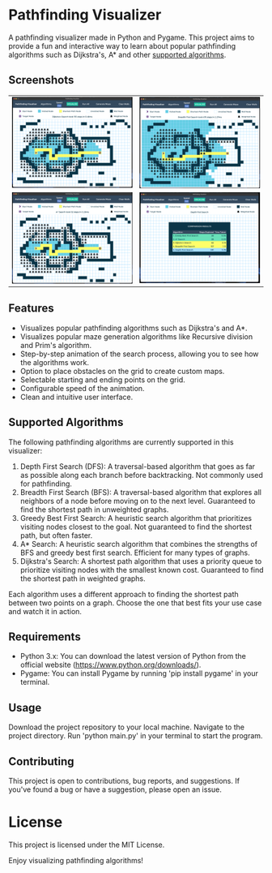 # Pathfinding Visualizer
A pathfinding visualizer made in Python and Pygame. This project aims to provide a fun and interactive way to learn about popular pathfinding algorithms such as Dijkstra's, A* and other [supported algorithms](#supported-algorithms).

## Screenshots
<table border='0px'>
    <tr>
        <td>
            <img src='screenshots/Dijkstras.png?raw=true' 
                 alt="Dijkstra's Search"
                 width='360'>
        </td>
        <td>
            <img src='screenshots/BFS.png?raw=true' 
                 alt="Breadth-First Search"
                 width='360'>
        </td>
    </tr>
    <tr>
        <td>
            <img src='screenshots/AStar.png?raw=true' 
                 alt="A* Search"
                 width='360'>
        </td>
        <td>
            <img src='screenshots/Results.png?raw=true' 
                 alt="Results"
                 width='360'>
        </td>
    </tr>
</table>

## Features
* Visualizes popular pathfinding algorithms such as Dijkstra's and A*.
* Visualizes popular maze generation algorithms like Recursive division and Prim's algorithm.
* Step-by-step animation of the search process, allowing you to see how the algorithms work.
* Option to place obstacles on the grid to create custom maps.
* Selectable starting and ending points on the grid.
* Configurable speed of the animation. 
* Clean and intuitive user interface.

## Supported Algorithms
The following pathfinding algorithms are currently supported in this visualizer:

1. Depth First Search (DFS): A traversal-based algorithm that goes as far as possible along each branch before backtracking. Not commonly used for pathfinding.
2. Breadth First Search (BFS): A traversal-based algorithm that explores all neighbors of a node before moving on to the next level. Guaranteed to find the shortest path in unweighted graphs.
3. Greedy Best First Search: A heuristic search algorithm that prioritizes visiting nodes closest to the goal. Not guaranteed to find the shortest path, but often faster.
4. A* Search: A heuristic search algorithm that combines the strengths of BFS and greedy best first search. Efficient for many types of graphs.
5. Dijkstra's Search: A shortest path algorithm that uses a priority queue to prioritize visiting nodes with the smallest known cost. Guaranteed to find the shortest path in weighted graphs.

Each algorithm uses a different approach to finding the shortest path between two points on a graph. Choose the one that best fits your use case and watch it in action.

## Requirements
* Python 3.x: You can download the latest version of Python from the official website (https://www.python.org/downloads/).
* Pygame: You can install Pygame by running 'pip install pygame' in your terminal.

## Usage
Download the project repository to your local machine. Navigate to the project directory. Run 'python main.py' in your terminal to start the program.

## Contributing
This project is open to contributions, bug reports, and suggestions. If you've found a bug or have a suggestion, please open an issue.

# License
This project is licensed under the MIT License.

Enjoy visualizing pathfinding algorithms!
